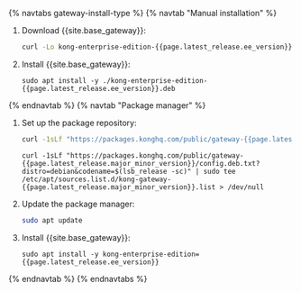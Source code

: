 {% navtabs gateway-install-type %}
{% navtab "Manual installation" %}
1. Download {{site.base_gateway}}:
   ```sh
   curl -Lo kong-enterprise-edition-{{page.latest_release.ee_version}}.deb "https://packages.konghq.com/public/gateway-{{page.latest_release.major_minor_version}}/deb/debian/pool/bullseye/main/k/ko/kong-enterprise-edition_{{page.latest_release.ee_version}}/kong-enterprise-edition_{{page.latest_release.ee_version}}_$(dpkg --print-architecture).deb"
   ```

2. Install {{site.base_gateway}}:
   ```
   sudo apt install -y ./kong-enterprise-edition-{{page.latest_release.ee_version}}.deb
   ```

{% endnavtab %}
{% navtab "Package manager" %}
1. Set up the package repository:
   ```sh
   curl -1sLf "https://packages.konghq.com/public/gateway-{{page.latest_release.major_minor_version}}/gpg.B9DCD032B1696A89.key" |  gpg --dearmor | sudo tee /usr/share/keyrings/kong-gateway-{{page.latest_release.major_minor_version}}-archive-keyring.gpg > /dev/null
   ```

   ```
   curl -1sLf "https://packages.konghq.com/public/gateway-{{page.latest_release.major_minor_version}}/config.deb.txt?distro=debian&codename=$(lsb_release -sc)" | sudo tee /etc/apt/sources.list.d/kong-gateway-{{page.latest_release.major_minor_version}}.list > /dev/null
   ```

2. Update the package manager:

    ```sh
    sudo apt update
    ```

3. Install {{site.base_gateway}}:
   ```
   sudo apt install -y kong-enterprise-edition={{page.latest_release.ee_version}}
   ```
   
{% endnavtab %}
{% endnavtabs %}